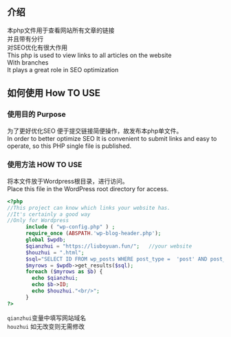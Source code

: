 ## 介绍
本php文件用于查看网站所有文章的链接  
并且带有分行  
对SEO优化有很大作用  
This php is used to view links to all articles on the website  
With branches  
It plays a great role in SEO optimization
## 如何使用 How TO USE
### 使用目的 Purpose
为了更好优化SEO
便于提交链接简便操作，故发布本php单文件。  
In order to better optimize SEO It is convenient to submit links and easy to operate, so this PHP single file is published.

### 使用方法 HOW TO USE
将本文件放于Wordpress根目录，进行访问。   
Place this file in the WordPress root directory for access.
```php
<?php
//This project can know which links your website has.
//It's certainly a good way   
//Only for Wordpress
      include ( "wp-config.php" ) ; 
      require_once (ABSPATH.'wp-blog-header.php'); 
      global $wpdb; 
      $qianzhui = "https://liuboyuan.fun/";   //your website
      $houzhui = ".html";
      $sql="SELECT ID FROM wp_posts WHERE post_type =  'post' AND post_status =  'publish' ORDER BY ID DESC "; 
      $myrows = $wpdb->get_results($sql);
      foreach ($myrows as $b) { 
		echo $qianzhui;
		echo $b->ID;
		echo $houzhui."<br/>";
      }
?>
```
`qianzhui`变量中填写网站域名  
`houzhui` 如无改变则无需修改   
